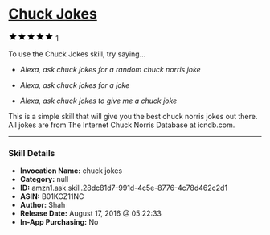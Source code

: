 # [Chuck Jokes](http://alexa.amazon.com/#skills/amzn1.ask.skill.28dc81d7-991d-4c5e-8776-4c78d462c2d1)
![5 stars](../../images/ic_star_black_18dp_1x.png)![5 stars](../../images/ic_star_black_18dp_1x.png)![5 stars](../../images/ic_star_black_18dp_1x.png)![5 stars](../../images/ic_star_black_18dp_1x.png)![5 stars](../../images/ic_star_black_18dp_1x.png) 1

To use the Chuck Jokes skill, try saying...

* *Alexa, ask chuck jokes for a random chuck norris joke*

* *Alexa, ask chuck jokes for a joke*

* *Alexa, ask chuck jokes to give me a chuck joke*

This is a simple skill that will give you the best chuck norris jokes out there. All jokes are from The Internet Chuck Norris Database at icndb.com.

***

### Skill Details

* **Invocation Name:** chuck jokes
* **Category:** null
* **ID:** amzn1.ask.skill.28dc81d7-991d-4c5e-8776-4c78d462c2d1
* **ASIN:** B01KCZ11NC
* **Author:** Shah
* **Release Date:** August 17, 2016 @ 05:22:33
* **In-App Purchasing:** No
